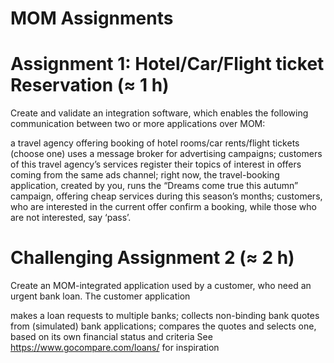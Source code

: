 # MOM Assignments

# Assignment 1: Hotel/Car/Flight ticket Reservation (≈ 1 h)
Create and validate an integration software, which enables the following communication between two or more applications over MOM:

a travel agency offering booking of hotel rooms/car rents/flight tickets (choose one) uses a message broker for advertising campaigns;
customers of this travel agency’s services register their topics of interest in offers coming from the same ads channel;
right now, the travel-booking application, created by you, runs the “Dreams come true this autumn” campaign, offering cheap services during this season’s months;
customers, who are interested in the current offer confirm a booking, while those who are not interested, say ‘pass’.


# Challenging Assignment 2 (≈ 2 h)
Create an MOM-integrated application used by a customer, who need an urgent bank loan. The customer application

makes a loan requests to multiple banks;
collects non-binding bank quotes from (simulated) bank applications;
compares the quotes and selects one, based on its own financial status and criteria
See https://www.gocompare.com/loans/ for inspiration

